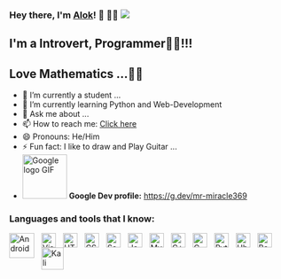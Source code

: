 ### Hey there, I'm [Alok](https://github.com/alok-karn)! 👋 👨‍💻 ![](https://komarev.com/ghpvc/?username=alok-karn&label=Views)



## I'm a Introvert, Programmer👨‍💻!!!
## Love Mathematics ...🐺🐺



- 🔭 I’m currently a student ...
- 🌱 I’m currently learning Python and Web-Development
- 💬 Ask me about ...
- 📫 How to reach me: [Click here](https://www.facebook.com/alok.karn.399/)
- 😄 Pronouns: He/Him
- ⚡ Fun fact: I like to draw and Play Guitar ...
- <img src="https://cdn.dribbble.com/users/584024/screenshots/3076875/300d.gif" alt="Google logo GIF" width="80"/> <b> Google Dev profile:</b> https://g.dev/mr-miracle369

<h3 align="left">Languages and tools that I know:</h3>
<p>
<img align="left" alt="Android " width="45px" src="https://static.cdnlogo.com/logos/a/15/android.svg" style="padding-right:10px;" />
<img align="left" alt="Visual Studio Code" width="26px" src="https://cdn.jsdelivr.net/gh/devicons/devicon/icons/vscode/vscode-original.svg" style="padding-right:10px;" />
<img align="left" alt="HTML5" width="26px" src="https://cdn.jsdelivr.net/gh/devicons/devicon/icons/html5/html5-original.svg" style="padding-right:10px;" />
<img align="left" alt="CSS3" width="26px" src="https://cdn.jsdelivr.net/gh/devicons/devicon/icons/css3/css3-original.svg" style="padding-right:10px;" />
<img align="left" alt="Sass" width="26px" src="https://cdn.jsdelivr.net/gh/devicons/devicon/icons/sass/sass-original.svg" style="padding-right:10px;" />
<img align="left" alt="JavaScript" width="26px" src="https://cdn.jsdelivr.net/gh/devicons/devicon/icons/javascript/javascript-original.svg" style="padding-right:10px;" />
<img align="left" alt="MySQL" width="26px" src="https://cdn.jsdelivr.net/gh/devicons/devicon/icons/mysql/mysql-original.svg" style="padding-right:10px;" />
<img align="left" alt="C++" width="26px" src="https://upload.wikimedia.org/wikipedia/commons/thumb/1/18/ISO_C%2B%2B_Logo.svg/1822px-ISO_C%2B%2B_Logo.svg.png" style="padding-right:10px;" />
<img align="left" alt="C" width="26px" src="https://upload.wikimedia.org/wikipedia/commons/thumb/1/18/C_Programming_Language.svg/695px-C_Programming_Language.svg.png" style="padding-right:10px;" />
<img align="left" alt="Python" width="26px" src="https://upload.wikimedia.org/wikipedia/commons/thumb/c/c3/Python-logo-notext.svg/1024px-Python-logo-notext.svg.png" style="padding-right:10px;" />
<img align="left" alt="Ubuntu " width="26px" src="https://cdn.worldvectorlogo.com/logos/ubuntu-icon.svg" style="padding-right:10px;" />
  <img align="left" alt="Bash " width="26px" src="https://upload.wikimedia.org/wikipedia/commons/thumb/2/20/Bash_Logo_black_and_white_icon_only.svg/512px-Bash_Logo_black_and_white_icon_only.svg.png?20180723054438" style="padding-right:10px;" />
<img align="left" alt="Kali linux" width="40px" src="https://upload.wikimedia.org/wikipedia/commons/thumb/4/4b/Kali_Linux_2.0_wordmark.svg/1280px-Kali_Linux_2.0_wordmark.svg.png" style="padding-right:10px;" />
</p>


<br />
<br />
